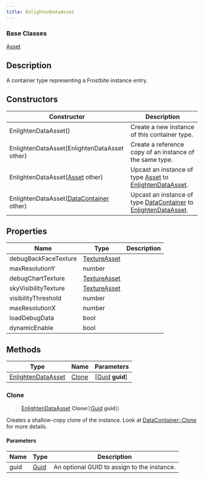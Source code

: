 ```yaml
---
title: EnlightenDataAsset
---
```

### Base Classes

[Asset](Asset)

## Description

A container type representing a Frostbite instance entry.

## Constructors

| Constructor                                                                   | Description                                                                                                                 |
| ----------------------------------------------------------------------------- | --------------------------------------------------------------------------------------------------------------------------- |
| EnlightenDataAsset()                                                          | Create a new instance of this container type.                                                                               |
| EnlightenDataAsset(EnlightenDataAsset other)                                  | Create a reference copy of an instance of the same type.                                                                    |
| EnlightenDataAsset([Asset](Asset) other)                                      | Upcast an instance of type [Asset](Asset) to [EnlightenDataAsset](EnlightenDataAsset).                                      |
| EnlightenDataAsset([DataContainer](/vext/ref/shared/class/datacontainer) other) | Upcast an instance of type [DataContainer](/vext/ref/shared/class/datacontainer) to [EnlightenDataAsset](EnlightenDataAsset). |

## Properties

| Name                 | Type                         | Description |
| -------------------- | ---------------------------- | ----------- |
| debugBackFaceTexture | [TextureAsset](TextureAsset) |             |
| maxResolutionY       | number                       |             |
| debugChartTexture    | [TextureAsset](TextureAsset) |             |
| skyVisibilityTexture | [TextureAsset](TextureAsset) |             |
| visibilityThreshold  | number                       |             |
| maxResolutionX       | number                       |             |
| loadDebugData        | bool                         |             |
| dynamicEnable        | bool                         |             |

## Methods

| Type                                     | Name            | Parameters                                     |
| ---------------------------------------- | --------------- | ---------------------------------------------- |
| [EnlightenDataAsset](EnlightenDataAsset) | [Clone](#clone) | \[[Guid](/vext/ref/shared/class/guid) **guid**\] |

### Clone

> [EnlightenDataAsset](EnlightenDataAsset) **Clone**(\[[Guid](/vext/ref/shared/class/guid) **guid**\])

Creates a shallow-copy clone of the instance. Look at [DataContainer::Clone](/vext/ref/shared/class/datacontainer#clone) for more details.

#### Parameters

| Name | Type         | Description                                 |
| ---- | ------------ | ------------------------------------------- |
| guid | [Guid](Guid) | An optional GUID to assign to the instance. |
